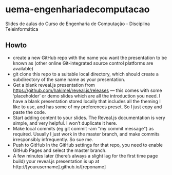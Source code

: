 # uema-engenhariadecomputacao
Slides de aulas do Curso de Engenharia de Computação - Disciplina Teleinformática

## Howto
- create a new GitHub repo with the name you want the presentation to be known as (other online Git-integrated source control platforms are available)
- git clone this repo to a suitable local directory, which should create a subdirectory of the same name as your presentation.
- Get a blank reveal.js presentation from https://github.com/hakimel/reveal.js/releases — this comes with some ‘placeholder’ or demo slides which are all the introduction you need. I have a blank presentation stored locally that includes all the theming I like to use, and has some of my preferences preset. So I just copy and paste the code.
- Start adding content to your slides. The Reveal.js documentation is very simple, and very helpful. I won’t duplicate it here.
- Make local commits (eg git commit -am "my commit message") as required. Usually I just work in the master branch, and make commits irresponsibly infrequently. So sue me.
- Push to GitHub
In the GitHub settings for that repo, you need to enable GitHub Pages and select the master branch.
- A few minutes later (there’s always a slight lag for the first time page build) your reveal.js presentation is up at http://[yourusername].github.io/[reponame]
